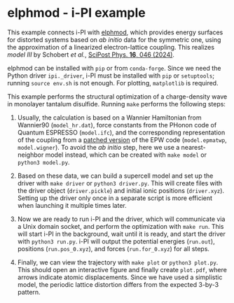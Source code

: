 elphmod - i-PI example
======================

This example connects i-PI with [elphmod](https://github.com/janberges/elphmod),
which provides energy surfaces for distorted systems based on *ab initio* data
for the symmetric one, using the approximation of a linearized electron-lattice
coupling. This realizes *model III* by Schobert *et al.*, [SciPost Phys. **16**,
046 (2024)](https://doi.org/10.21468/SciPostPhys.16.2.046).

elphmod can be installed with `pip` or from `conda-forge`. Since we need the
Python driver `ipi._driver`, i-PI must be installed with `pip` or `setuptools`;
running `source env.sh` is not enough. For plotting, `matplotlib` is required.

This example performs the structural optimization of a charge-density wave in
monolayer tantalum disulfide. Running `make` performs the following steps:

1. Usually, the calculation is based on a Wannier Hamiltonian from Wannier90
   (`model_hr.dat`), force constants from the PHonon code of Quantum ESPRESSO
   (`model.ifc`), and the corresponding representation of the coupling from a
   [patched version](https://github.com/janberges/elphmod/tree/master/patches)
   of the EPW code (`model.epmatwp`, `model.wigner`). To avoid the *ab initio*
   step, here we use a nearest-neighbor model instead, which can be created with
   `make model` or `python3 model.py`.

2. Based on these data, we can build a supercell model and set up the driver
   with `make driver` or `python3 driver.py`. This will create files with the
   driver object (`driver.pickle`) and initial ionic positions (`driver.xyz`).
   Setting up the driver only once in a separate script is more efficient when
   launching it multiple times later.

3. Now we are ready to run i-PI and the driver, which will communicate via a
   Unix domain socket, and perform the optimization with `make run`. This will
   start i-PI in the background, wait until it is ready, and start the driver
   with `python3 run.py`. i-PI will output the potential energies (`run.out`),
   positions (`run.pos_0.xyz`), and forces (`run.for_0.xyz`) for all steps.

4. Finally, we can view the trajectory with `make plot` or `python3 plot.py`.
   This should open an interactive figure and finally create `plot.pdf`, where
   arrows indicate atomic displacements. Since we have used a simplistic model,
   the periodic lattice distortion differs from the expected 3-by-3 pattern.
